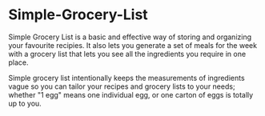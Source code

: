 # Simple-Grocery-List
Simple Grocery List is a basic and effective way of storing and organizing your favourite recipies. It also lets you generate a set of meals for the week with a grocery list that lets you see all the ingredients you require in one place.

Simple grocery list intentionally keeps the measurements of ingredients vague so you can tailor your recipes and grocery lists to your needs; whether "1 egg" means one individual egg, or one carton of eggs is totally up to you. 
